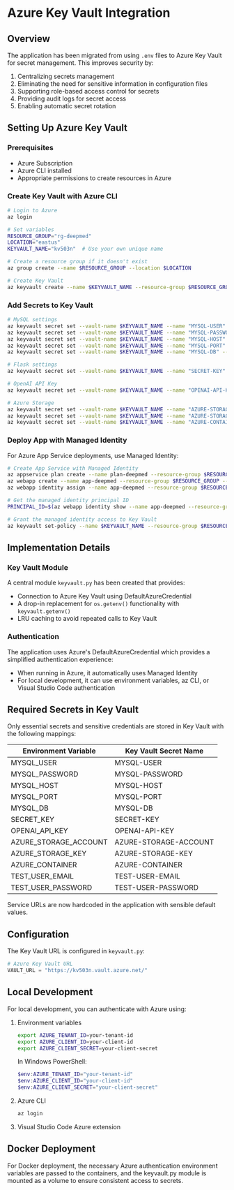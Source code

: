 # Azure Key Vault Integration

## Overview

The application has been migrated from using `.env` files to Azure Key Vault for secret management. This improves security by:

1. Centralizing secrets management
2. Eliminating the need for sensitive information in configuration files
3. Supporting role-based access control for secrets
4. Providing audit logs for secret access
5. Enabling automatic secret rotation

## Setting Up Azure Key Vault

### Prerequisites

- Azure Subscription
- Azure CLI installed 
- Appropriate permissions to create resources in Azure

### Create Key Vault with Azure CLI

```bash
# Login to Azure
az login

# Set variables
RESOURCE_GROUP="rg-deepmed"
LOCATION="eastus"
KEYVAULT_NAME="kv503n"  # Use your own unique name

# Create a resource group if it doesn't exist
az group create --name $RESOURCE_GROUP --location $LOCATION

# Create Key Vault
az keyvault create --name $KEYVAULT_NAME --resource-group $RESOURCE_GROUP --location $LOCATION --sku standard
```

### Add Secrets to Key Vault

```bash
# MySQL settings
az keyvault secret set --vault-name $KEYVAULT_NAME --name "MYSQL-USER" --value "root"
az keyvault secret set --vault-name $KEYVAULT_NAME --name "MYSQL-PASSWORD" --value "your-secure-password"
az keyvault secret set --vault-name $KEYVAULT_NAME --name "MYSQL-HOST" --value "localhost"
az keyvault secret set --vault-name $KEYVAULT_NAME --name "MYSQL-PORT" --value "3306"
az keyvault secret set --vault-name $KEYVAULT_NAME --name "MYSQL-DB" --value "deepmedver"

# Flask settings
az keyvault secret set --vault-name $KEYVAULT_NAME --name "SECRET-KEY" --value "your-secure-random-key"

# OpenAI API Key
az keyvault secret set --vault-name $KEYVAULT_NAME --name "OPENAI-API-KEY" --value "your-openai-api-key"

# Azure Storage
az keyvault secret set --vault-name $KEYVAULT_NAME --name "AZURE-STORAGE-ACCOUNT" --value "your-storage-account"
az keyvault secret set --vault-name $KEYVAULT_NAME --name "AZURE-STORAGE-KEY" --value "your-storage-key"
az keyvault secret set --vault-name $KEYVAULT_NAME --name "AZURE-CONTAINER" --value "your-container"
```

### Deploy App with Managed Identity

For Azure App Service deployments, use Managed Identity:

```bash
# Create App Service with Managed Identity
az appservice plan create --name plan-deepmed --resource-group $RESOURCE_GROUP --sku B1
az webapp create --name app-deepmed --resource-group $RESOURCE_GROUP --plan plan-deepmed --runtime "PYTHON:3.9"
az webapp identity assign --name app-deepmed --resource-group $RESOURCE_GROUP

# Get the managed identity principal ID
PRINCIPAL_ID=$(az webapp identity show --name app-deepmed --resource-group $RESOURCE_GROUP --query principalId --output tsv)

# Grant the managed identity access to Key Vault
az keyvault set-policy --name $KEYVAULT_NAME --resource-group $RESOURCE_GROUP --object-id $PRINCIPAL_ID --secret-permissions get list
```

## Implementation Details

### Key Vault Module

A central module `keyvault.py` has been created that provides:

- Connection to Azure Key Vault using DefaultAzureCredential
- A drop-in replacement for `os.getenv()` functionality with `keyvault.getenv()`
- LRU caching to avoid repeated calls to Key Vault

### Authentication

The application uses Azure's DefaultAzureCredential which provides a simplified authentication experience:

- When running in Azure, it automatically uses Managed Identity
- For local development, it can use environment variables, az CLI, or Visual Studio Code authentication

## Required Secrets in Key Vault

Only essential secrets and sensitive credentials are stored in Key Vault with the following mappings:

| Environment Variable | Key Vault Secret Name |
|----------------------|----------------------|
| MYSQL_USER | MYSQL-USER |
| MYSQL_PASSWORD | MYSQL-PASSWORD |
| MYSQL_HOST | MYSQL-HOST |
| MYSQL_PORT | MYSQL-PORT |
| MYSQL_DB | MYSQL-DB |
| SECRET_KEY | SECRET-KEY |
| OPENAI_API_KEY | OPENAI-API-KEY |
| AZURE_STORAGE_ACCOUNT | AZURE-STORAGE-ACCOUNT |
| AZURE_STORAGE_KEY | AZURE-STORAGE-KEY |
| AZURE_CONTAINER | AZURE-CONTAINER |
| TEST_USER_EMAIL | TEST-USER-EMAIL |
| TEST_USER_PASSWORD | TEST-USER-PASSWORD |

Service URLs are now hardcoded in the application with sensible default values.

## Configuration

The Key Vault URL is configured in `keyvault.py`:

```python
# Azure Key Vault URL
VAULT_URL = "https://kv503n.vault.azure.net/"
```

## Local Development

For local development, you can authenticate with Azure using:

1. Environment variables
   ```bash
   export AZURE_TENANT_ID=your-tenant-id
   export AZURE_CLIENT_ID=your-client-id
   export AZURE_CLIENT_SECRET=your-client-secret
   ```
   
   In Windows PowerShell:
   ```powershell
   $env:AZURE_TENANT_ID="your-tenant-id"
   $env:AZURE_CLIENT_ID="your-client-id"
   $env:AZURE_CLIENT_SECRET="your-client-secret"
   ```

2. Azure CLI
   ```bash
   az login
   ```

3. Visual Studio Code Azure extension

## Docker Deployment

For Docker deployment, the necessary Azure authentication environment variables are passed to the containers, and the keyvault.py module is mounted as a volume to ensure consistent access to secrets. 